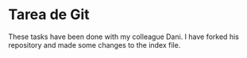 # Tarea de Git

These tasks have been done with my colleague Dani. I have forked his repository and made some changes to the index file.            
